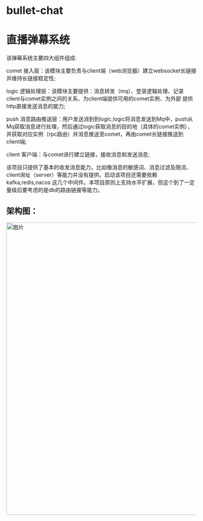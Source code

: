# bullet-chat
# 直播弹幕系统
该弹幕系统主要四大组件组成: <p>
comet 接入层：该模块主要负责与client端（web浏览器）建立websocket长链接并维持长链接稳定性; <p>
logic 逻辑处理层：该模块主要提供：消息转发（mq）、登录逻辑处理、记录client与comet实例之间的关系、为client端提供可用的comet实例、为外部
提供http直接发送消息的能力; <p>
push 消息路由推送层：用户发送消到到logic,logic将消息发送到Mq中，push从Mq获取消息进行处理，然后通过logic获取消息的目的地（具体的comet实例），
并获取对应实例（rpc路由）并消息推送至comet，再由comet长链接推送到client端; <p>
client 客户端：与comet进行建立链接，接收消息和发送消息; <p>

该项目只提供了基本的收发消息能力，比如像消息的敏感词、消息过滤及限流、client询址（server）等能力并没有提供。启动该项目还需要依赖
kafka,redis,nacos 这几个中间件。本项目原则上支持水平扩展，但这个到了一定量级后要考虑的是db的路由链接等能力。

## 架构图：
<img width="775" alt="图片" src="https://user-images.githubusercontent.com/9714046/205480629-dec6b8d0-04be-4c1a-9ffa-01b6ef315b4a.png">
